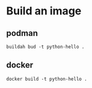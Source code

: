 # Build an image

## podman

`buildah bud -t python-hello .`

## docker

`docker build -t python-hello .`
